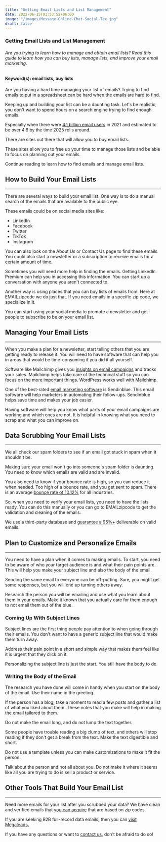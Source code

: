 ```yaml
---
title: "Getting Email Lists and List Management"
date: 2022-06-15T01:53:52+06:00
image: "/images/Message-Online-Chat-Social-Tex.jpg"
draft: false
---
```


### Getting Email Lists and List Management

###### Are you trying to learn how to manage and obtain email lists? Read this guide to learn how you can buy lists, manage lists, and improve your email marketing.

#### Keyword(s): email lists, buy lists

Are you having a hard time managing your list of emails? Trying to find emails to put in a spreadsheet can be hard when the emails are hard to find.

Keeping up and building your list can be a daunting task. Let's be realistic, you don't want to spend hours on a search engine trying to find enough emails.

Especially when there were [4.1 billion email users](https://www.radicati.com/?p=17245) in 2021 and estimated to be over 4.6 by the time 2025 rolls around.

There are sites out there that will allow you to buy email lists.

These sites allow you to free up your time to manage those lists and be able to focus on planning out your emails.

Continue reading to learn how to find emails and manage email lists.

## How to Build Your Email Lists
-----------------------------

There are several ways to build your email list. One way is to do a manual search of the emails that are available to the public eye.

These emails could be on social media sites like:

*   LinkedIn
*   Facebook
*   Twitter
*   TikTok
*   Instagram

You can also look on the About Us or Contact Us page to find these emails. You could also start a newsletter or a subscription to receive emails for a certain amount of time.

Sometimes you will need more help in finding the emails. Getting LinkedIn Premium can help you in accessing this information. You can start up a conversation with anyone you aren't connected to.

Another way is using places that you can buy lists of emails from. Here at EMAILzipcode we do just that. If you need emails in a specific zip code, we specialize in it.

You can start using your social media to promote a newsletter and get people to subscribe to be on your email list.

## Managing Your Email Lists
-------------------------

When you make a plan for a newsletter, start telling others that you are getting ready to release it. You will need to have software that can help you in areas that would be time-consuming if you did it all yourself.

Software like Mailchimp gives you [insights on email campaigns](https://mailchimp.com/features/email/) and tracks your sales. Mailchimp helps take care of the technical stuff so you can focus on the more important things. WordPress works well with Mailchimp.

One of the best-rated [email marketing software](https://www.sendinblue.com/features/email-marketing/) is Sendinblue. This email software will help marketers in automating their follow-ups. Sendinblue helps save time and makes your job easier.

Having software will help you know what parts of your email campaigns are working and which ones are not. It is helpful in knowing what you need to scrap and what you can improve on.

## Data Scrubbing Your Email Lists
-------------------------------

We all check our spam folders to see if an email got stuck in spam when it shouldn't be.

Making sure your email won't go into someone's spam folder is daunting. You need to know which emails are valid and are invalid.

You also need to know if your bounce rate is high, so you can reduce it when needed. Too high of a bounce rate, and you get sent to spam. There is an average [bounce rate of 10.12%](https://knowledgebase.constantcontact.com/articles/KnowledgeBase/5409-average-industry-rates?lang=en_US) for all industries.

So, when you need to verify your email lists, you need to have the lists ready. You can do this manually or you can go to EMAILzipcode to get the validation and cleaning of the emails.

We use a third-party database and [guarantee a 95%+](https://emailzipcode.net/faq.php) deliverable on valid emails.

## Plan to Customize and Personalize Emails
----------------------------------------

You need to have a plan when it comes to making emails. To start, you need to be aware of who your target audience is and what their pain points are. This will help you make your subject line and also the body of the email.

Sending the same email to everyone can be off-putting. Sure, you might get some responses, but you will end up turning others away.

Research the person you will be emailing and use what you learn about them in your emails. Make it known that you actually care for them enough to not email them out of the blue.

### Coming Up With Subject Lines

Subject lines are the first thing people pay attention to when going through their emails. You don't want to have a generic subject line that would make them turn away.

Address their pain point in a short and simple way that makes them feel like it is urgent that they click on it.

Personalizing the subject line is just the start. You still have the body to do.

### Writing the Body of the Email

The research you have done will come in handy when you start on the body of the email. Use their name in the greeting.

If the person has a blog, take a moment to read a few posts and gather a list of what you liked about them. These notes that you make will help in making the email tailored to them.

Do not make the email long, and do not lump the text together.

Some people have trouble reading a big clump of text, and others will stop reading if they don't get a break from the text. Make the text digestible and short.

Do not use a template unless you can make customizations to make it fit the person.

Talk about the person and not all about you. Do not make it where it seems like all you are trying to do is sell a product or service.

## Other Tools That Build Your Email List
--------------------------------------

Need more emails for your list after you scrubbed your data? We have clean and verified emails that [you can acquire](https://emailzipcode.net/buy-email-addresses.php) that are based on zip codes.

If you are seeking B2B full-record data emails, then you can [visit Megaleads.](https://megaleads.com/pricing.php)

If you have any questions or want to [contact us](https://emailzipcode.net/contact.php), don't be afraid to do so!